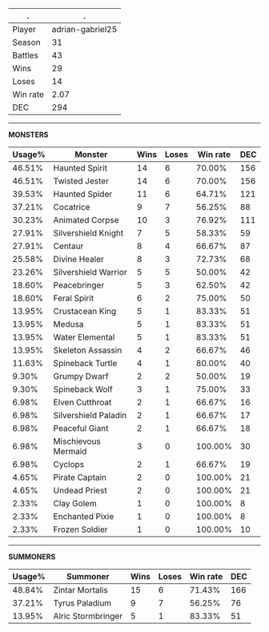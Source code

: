 .|.
|-|-
Player|adrian-gabriel25
Season|31
Battles|43
Wins|29
Loses|14
Win rate|2.07
DEC|294

---
**MONSTERS**

Usage%|Monster|Wins|Loses|Win rate|DEC|
-|-|-|-|-|-|
46.51%|Haunted Spirit|14|6|70.00%|156|
46.51%|Twisted Jester|14|6|70.00%|156|
39.53%|Haunted Spider|11|6|64.71%|121|
37.21%|Cocatrice|9|7|56.25%|88|
30.23%|Animated Corpse|10|3|76.92%|111|
27.91%|Silvershield Knight|7|5|58.33%|59|
27.91%|Centaur|8|4|66.67%|87|
25.58%|Divine Healer|8|3|72.73%|68|
23.26%|Silvershield Warrior|5|5|50.00%|42|
18.60%|Peacebringer|5|3|62.50%|42|
18.60%|Feral Spirit|6|2|75.00%|50|
13.95%|Crustacean King|5|1|83.33%|51|
13.95%|Medusa|5|1|83.33%|51|
13.95%|Water Elemental|5|1|83.33%|51|
13.95%|Skeleton Assassin|4|2|66.67%|46|
11.63%|Spineback Turtle|4|1|80.00%|40|
9.30%|Grumpy Dwarf|2|2|50.00%|19|
9.30%|Spineback Wolf|3|1|75.00%|33|
6.98%|Elven Cutthroat|2|1|66.67%|16|
6.98%|Silvershield Paladin|2|1|66.67%|17|
6.98%|Peaceful Giant|2|1|66.67%|18|
6.98%|Mischievous Mermaid|3|0|100.00%|30|
6.98%|Cyclops|2|1|66.67%|19|
4.65%|Pirate Captain|2|0|100.00%|21|
4.65%|Undead Priest|2|0|100.00%|21|
2.33%|Clay Golem|1|0|100.00%|8|
2.33%|Enchanted Pixie|1|0|100.00%|8|
2.33%|Frozen Soldier|1|0|100.00%|10|

---
**SUMMONERS**

Usage%|Summoner|Wins|Loses|Win rate|DEC|
-|-|-|-|-|-|
48.84%|Zintar Mortalis|15|6|71.43%|166|
37.21%|Tyrus Paladium|9|7|56.25%|76|
13.95%|Alric Stormbringer|5|1|83.33%|51|
